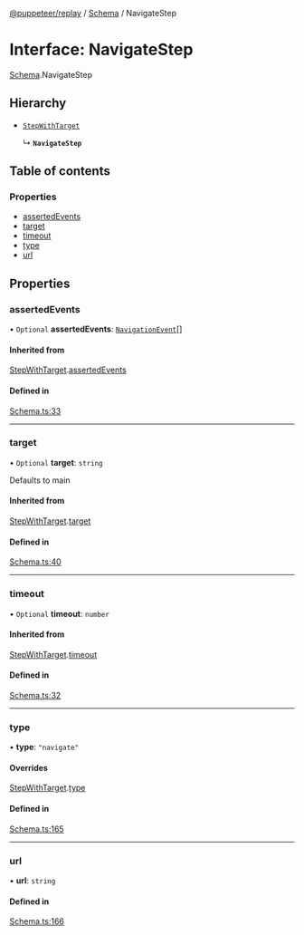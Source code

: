 [@puppeteer/replay](../README.md) / [Schema](../modules/Schema.md) / NavigateStep

# Interface: NavigateStep

[Schema](../modules/Schema.md).NavigateStep

## Hierarchy

- [`StepWithTarget`](Schema.StepWithTarget.md)

  ↳ **`NavigateStep`**

## Table of contents

### Properties

- [assertedEvents](Schema.NavigateStep.md#assertedevents)
- [target](Schema.NavigateStep.md#target)
- [timeout](Schema.NavigateStep.md#timeout)
- [type](Schema.NavigateStep.md#type)
- [url](Schema.NavigateStep.md#url)

## Properties

### assertedEvents

• `Optional` **assertedEvents**: [`NavigationEvent`](Schema.NavigationEvent.md)[]

#### Inherited from

[StepWithTarget](Schema.StepWithTarget.md).[assertedEvents](Schema.StepWithTarget.md#assertedevents)

#### Defined in

[Schema.ts:33](https://github.com/puppeteer/replay/blob/main/src/Schema.ts#L33)

---

### target

• `Optional` **target**: `string`

Defaults to main

#### Inherited from

[StepWithTarget](Schema.StepWithTarget.md).[target](Schema.StepWithTarget.md#target)

#### Defined in

[Schema.ts:40](https://github.com/puppeteer/replay/blob/main/src/Schema.ts#L40)

---

### timeout

• `Optional` **timeout**: `number`

#### Inherited from

[StepWithTarget](Schema.StepWithTarget.md).[timeout](Schema.StepWithTarget.md#timeout)

#### Defined in

[Schema.ts:32](https://github.com/puppeteer/replay/blob/main/src/Schema.ts#L32)

---

### type

• **type**: `"navigate"`

#### Overrides

[StepWithTarget](Schema.StepWithTarget.md).[type](Schema.StepWithTarget.md#type)

#### Defined in

[Schema.ts:165](https://github.com/puppeteer/replay/blob/main/src/Schema.ts#L165)

---

### url

• **url**: `string`

#### Defined in

[Schema.ts:166](https://github.com/puppeteer/replay/blob/main/src/Schema.ts#L166)
